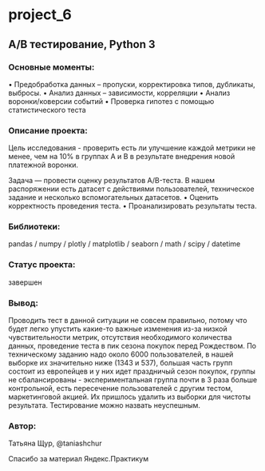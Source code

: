 # project_6
## А/B тестирование, Python 3

### Основные моменты: 
•	Предобработка данных – пропуски, корректировка типов, дубликаты, выбросы.
•	Анализ данных – зависимости, корреляции
•	Анализ воронки/коверсии событий
•            Проверка гипотез с помощью статистического теста


### Описание проекта:
Цель исследования - проверить есть ли улучшение каждой метрики не менее, чем на 10% в группах А и В в результате внедрения новой платежной воронки.

Задача — провести оценку результатов A/B-теста. В нашем распоряжении есть датасет с действиями пользователей, техническое задание и несколько вспомогательных датасетов.
•	Оценить корректность проведения теста.
•	Проанализировать результаты теста.
### Библиотеки: 
pandas / numpy / plotly / matplotlib / seaborn / math / scipy / datetime

### Cтатус проекта: 
завершен

### Вывод:
Проводить тест в данной ситуации не совсем правильно, потому что будет легко упустить какие-то важные изменения из-за низкой чувствительности метрик, отсутствия необходимого количества данных, проведение теста в пик сезона покупок перед Рождеством.
По техническому заданию надо около 6000 пользователей, в нашей выборке их значительно ниже (1343 и 537), большая часть групп состоит из европейцев и у них идет праздничый сезон покупок, группы не сбалансированы - экспериментальная группа почти в 3 раза больше контрольной, есть пересечение пользователей с другим тестом, маркетинговой акцией. Их пришлось удалить из выборки для чистоты результата. Тестирование можно назвать неуспешным.

### Автор: 
Татьяна Щур, @taniashchur

Спасибо за материал Яндекс.Практикум
